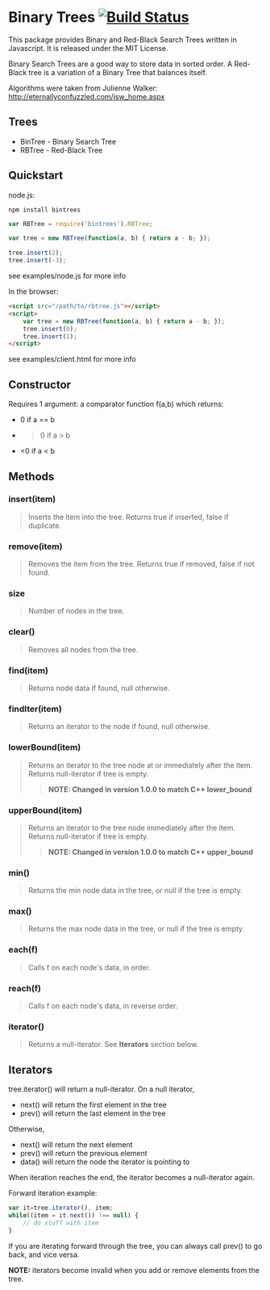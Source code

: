 Binary Trees [![Build Status](https://secure.travis-ci.org/vadimg/js_bintrees.png?branch=master)](http://travis-ci.org/vadimg/js_bintrees)
============

This package provides Binary and Red-Black Search Trees written in Javascript. It is released under the MIT License.

Binary Search Trees are a good way to store data in sorted order. A Red-Black tree is a variation of a Binary Tree that balances itself.

Algorithms were taken from Julienne Walker: http://eternallyconfuzzled.com/jsw_home.aspx

Trees
------------

* BinTree - Binary Search Tree
* RBTree - Red-Black Tree

Quickstart
------------
node.js:

```
npm install bintrees
```

```javascript
var RBTree = require('bintrees').RBTree;

var tree = new RBTree(function(a, b) { return a - b; });

tree.insert(2);
tree.insert(-3);
```

see examples/node.js for more info

In the browser:

```html
<script src="/path/to/rbtree.js"></script>
<script>
    var tree = new RBTree(function(a, b) { return a - b; });
    tree.insert(0);
    tree.insert(1);
</script>
```

see examples/client.html for more info

Constructor
------------

Requires 1 argument: a comparator function f(a,b) which returns:
* 0 if a == b
* >0 if a > b
* <0 if a < b

Methods
------------

### insert(item)
> Inserts the item into the tree. Returns true if inserted, false if duplicate.

### remove(item)
> Removes the item from the tree. Returns true if removed, false if not found.

### size
> Number of nodes in the tree.

### clear()
> Removes all nodes from the tree.

### find(item)
> Returns node data if found, null otherwise.

### findIter(item)
> Returns an iterator to the node if found, null otherwise.

### lowerBound(item)
> Returns an iterator to the tree node at or immediately after the item. Returns null-iterator if tree is empty.
>> __NOTE: Changed in version 1.0.0 to match C++ lower_bound__

### upperBound(item)
> Returns an iterator to the tree node immediately after the item. Returns null-iterator if tree is empty.
>> __NOTE: Changed in version 1.0.0 to match C++ upper_bound__

### min()
> Returns the min node data in the tree, or null if the tree is empty.

### max()
> Returns the max node data in the tree, or null if the tree is empty.

### each(f)
> Calls f on each node's data, in order.

### reach(f)
> Calls f on each node's data, in reverse order.

### iterator()
> Returns a null-iterator. See __Iterators__ section below.

Iterators
------------

tree.iterator() will return a null-iterator. On a null iterator,
* next() will return the first element in the tree
* prev() will return the last element in the tree

Otherwise,
* next() will return the next element
* prev() will return the previous element
* data() will return the node the iterator is pointing to

When iteration reaches the end, the iterator becomes a null-iterator again.

Forward iteration example:

```javascript
var it=tree.iterator(), item;
while((item = it.next()) !== null) {
    // do stuff with item
}
```

If you are iterating forward through the tree, you can always call prev() to go back, and vice versa.

__NOTE:__ iterators become invalid when you add or remove elements from the tree.
